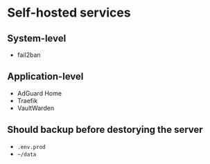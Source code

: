 # Self-hosted services

## System-level
- fail2ban

## Application-level
- AdGuard Home
- Traefik
- VaultWarden

## Should backup before destorying the server
- `.env.prod`
- `~/data`
